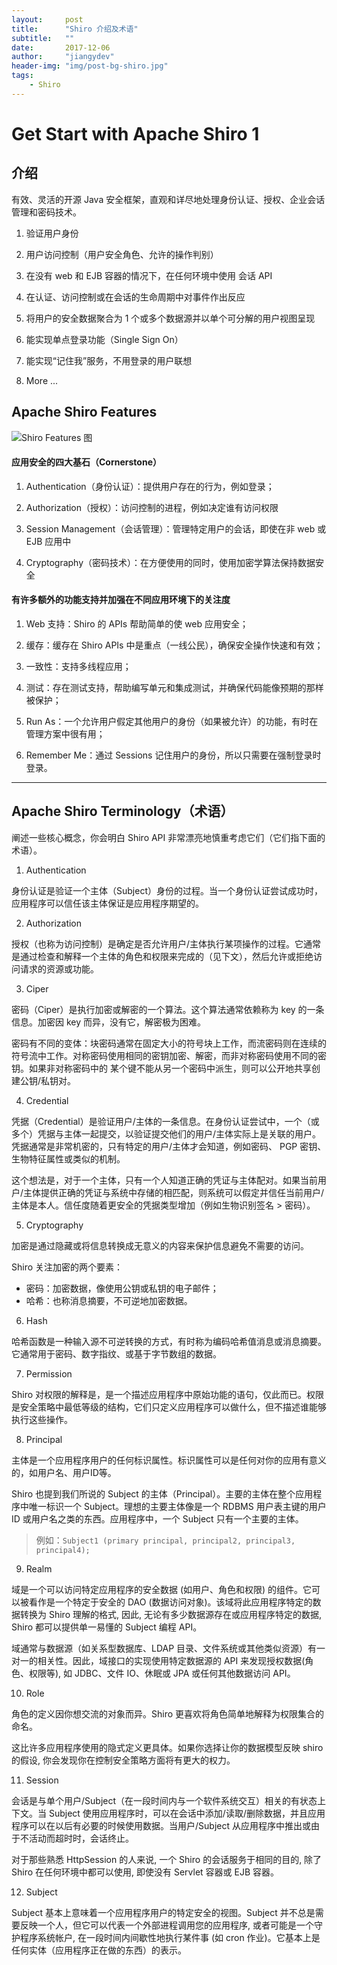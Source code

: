 ```yaml
---
layout:     post
title:      "Shiro 介绍及术语"
subtitle:   ""
date:       2017-12-06
author:     "jiangydev"
header-img: "img/post-bg-shiro.jpg"
tags:
    - Shiro
---
```


# Get Start with Apache Shiro 1

## 介绍

有效、灵活的开源 Java 安全框架，直观和详尽地处理身份认证、授权、企业会话管理和密码技术。

1. 验证用户身份

2. 用户访问控制（用户安全角色、允许的操作判别）

3. 在没有 web 和 EJB 容器的情况下，在任何环境中使用 会话 API

4. 在认证、访问控制或在会话的生命周期中对事件作出反应

5. 将用户的安全数据聚合为 1 个或多个数据源并以单个可分解的用户视图呈现

6. 能实现单点登录功能（Single Sign On）

7. 能实现“记住我”服务，不用登录的用户联想

8. More ...

## Apache Shiro Features

![Shiro Features 图](http://shiro.apache.org/assets/images/ShiroFeatures.png)

#### 应用安全的四大基石（Cornerstone）

1. Authentication（身份认证）：提供用户存在的行为，例如登录；

2. Authorization（授权）：访问控制的进程，例如决定谁有访问权限

3. Session Management（会话管理）：管理特定用户的会话，即使在非 web 或 EJB 应用中

4. Cryptography（密码技术）：在方便使用的同时，使用加密学算法保持数据安全

#### 有许多额外的功能支持并加强在不同应用环境下的关注度

1. Web 支持：Shiro 的 APIs 帮助简单的使 web 应用安全；

2. 缓存：缓存在 Shiro APIs 中是重点（一线公民），确保安全操作快速和有效；

3. 一致性：支持多线程应用；

4. 测试：存在测试支持，帮助编写单元和集成测试，并确保代码能像预期的那样被保护；

5. Run As：一个允许用户假定其他用户的身份（如果被允许）的功能，有时在管理方案中很有用；

6. Remember Me：通过 Sessions 记住用户的身份，所以只需要在强制登录时登录。

---

## Apache Shiro Terminology（术语）

阐述一些核心概念，你会明白 Shiro API 非常漂亮地慎重考虑它们（它们指下面的术语）。

1. Authentication

 身份认证是验证一个主体（Subject）身份的过程。当一个身份认证尝试成功时，应用程序可以信任该主体保证是应用程序期望的。

2. Authorization

 授权（也称为访问控制）是确定是否允许用户/主体执行某项操作的过程。它通常是通过检查和解释一个主体的角色和权限来完成的（见下文），然后允许或拒绝访问请求的资源或功能。

3. Ciper

 密码（Ciper）是执行加密或解密的一个算法。这个算法通常依赖称为 key 的一条信息。加密因 key 而异，没有它，解密极为困难。

 密码有不同的变体：块密码通常在固定大小的符号块上工作，而流密码则在连续的符号流中工作。对称密码使用相同的密钥加密、解密，而非对称密码使用不同的密钥。如果非对称密码中的 某个键不能从另一个密码中派生，则可以公开地共享创建公钥/私钥对。

4. Credential

 凭据（Credential）是验证用户/主体的一条信息。在身份认证尝试中，一个（或多个）凭据与主体一起提交，以验证提交他们的用户/主体实际上是关联的用户。凭据通常是非常机密的，只有特定的用户/主体才会知道，例如密码、 PGP 密钥、生物特征属性或类似的机制。

 这个想法是，对于一个主体，只有一个人知道正确的凭证与主体配对。如果当前用户/主体提供正确的凭证与系统中存储的相匹配，则系统可以假定并信任当前用户/主体是本人。信任度随着更安全的凭据类型增加（例如生物识别签名 > 密码）。

5. Cryptography

 加密是通过隐藏或将信息转换成无意义的内容来保护信息避免不需要的访问。

 Shiro 关注加密的两个要素：
 * 密码：加密数据，像使用公钥或私钥的电子邮件；
 * 哈希：也称消息摘要，不可逆地加密数据。

6. Hash

 哈希函数是一种输入源不可逆转换的方式，有时称为编码哈希值消息或消息摘要。它通常用于密码、数字指纹、或基于字节数组的数据。

7. Permission

 Shiro 对权限的解释是，是一个描述应用程序中原始功能的语句，仅此而已。权限是安全策略中最低等级的结构，它们只定义应用程序可以做什么，但不描述谁能够执行这些操作。

8. Principal

 主体是一个应用程序用户的任何标识属性。标识属性可以是任何对你的应用有意义的，如用户名、用户ID等。

 Shiro 也提到我们所说的 Subject 的主体（Principal）。主要的主体在整个应用程序中唯一标识一个 Subject。理想的主要主体像是一个 RDBMS 用户表主键的用户 ID 或用户名之类的东西。应用程序中，一个 Subject 只有一个主要的主体。
 > 例如：`Subject1 (primary principal, principal2, principal3, principal4);`

9. Realm

 域是一个可以访问特定应用程序的安全数据 (如用户、角色和权限) 的组件。它可以被看作是一个特定于安全的 DAO (数据访问对象)。该域将此应用程序特定的数据转换为 Shiro 理解的格式, 因此, 无论有多少数据源存在或应用程序特定的数据, Shiro 都可以提供单一易懂的 Subject 编程 API。

 域通常与数据源（如关系型数据库、LDAP 目录、文件系统或其他类似资源）有一对一的相关性。因此，域接口的实现使用特定数据源的 API 来发现授权数据(角色、权限等), 如 JDBC、文件 IO、休眠或 JPA 或任何其他数据访问 API。

10. Role

 角色的定义因你想交流的对象而异。Shiro 更喜欢将角色简单地解释为权限集合的命名。

 这比许多应用程序使用的隐式定义更具体。如果你选择让你的数据模型反映 shiro 的假设, 你会发现你在控制安全策略方面将有更大的权力。

11. Session

 会话是与单个用户/Subject（在一段时间内与一个软件系统交互）相关的有状态上下文。当 Subject 使用应用程序时，可以在会话中添加/读取/删除数据，并且应用程序可以在以后有必要的时候使用数据。当用户/Subject 从应用程序中推出或由于不活动而超时时，会话终止。

 对于那些熟悉 HttpSession 的人来说, 一个 Shiro 的会话服务于相同的目的, 除了 Shiro 在任何环境中都可以使用, 即使没有 Servlet 容器或 EJB 容器。

12. Subject

 Subject 基本上意味着一个应用程序用户的特定安全的视图。Subject 并不总是需要反映一个人，但它可以代表一个外部进程调用您的应用程序, 或者可能是一个守护程序系统帐户, 在一段时间内间歇性地执行某件事 (如 cron 作业)。它基本上是任何实体（应用程序正在做的东西）的表示。
